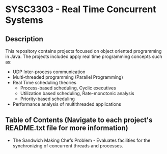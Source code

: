 # SYSC3303 - Real Time Concurrent Systems

## Description
This repository contains projects focused on object oriented programming in Java. The projects included apply real time programming concepts such as:
- UDP Inter-process communication
- Multi-threaded programming (Parallel Programming)
- Real Time scheduling theories
  - Process-based scheduling, Cyclic executives
  - Utilization based scheduling, Rate-monotonic analysis
  - Priority-based scheduling
- Performance analysis of multithreaded applications

## Table of Contents (Navigate to each project's README.txt file for more information)
- The Sandwich Making Chefs Problem - Evaluates facilities for the synchronizing of concurrent threads and processes.

